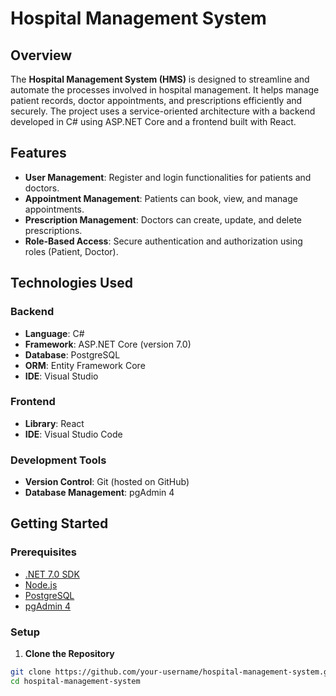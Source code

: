 # Hospital Management System

## Overview

The **Hospital Management System (HMS)** is designed to streamline and automate the processes involved in hospital management. It helps manage patient records, doctor appointments, and prescriptions efficiently and securely. The project uses a service-oriented architecture with a backend developed in C# using ASP.NET Core and a frontend built with React.

## Features

- **User Management**: Register and login functionalities for patients and doctors.
- **Appointment Management**: Patients can book, view, and manage appointments.
- **Prescription Management**: Doctors can create, update, and delete prescriptions.
- **Role-Based Access**: Secure authentication and authorization using roles (Patient, Doctor).

## Technologies Used

### Backend
- **Language**: C#
- **Framework**: ASP.NET Core (version 7.0)
- **Database**: PostgreSQL
- **ORM**: Entity Framework Core
- **IDE**: Visual Studio

### Frontend
- **Library**: React
- **IDE**: Visual Studio Code

### Development Tools
- **Version Control**: Git (hosted on GitHub)
- **Database Management**: pgAdmin 4

## Getting Started

### Prerequisites

- [.NET 7.0 SDK](https://dotnet.microsoft.com/download/dotnet/7.0)
- [Node.js](https://nodejs.org/en/)
- [PostgreSQL](https://www.postgresql.org/download/)
- [pgAdmin 4](https://www.pgadmin.org/download/)

### Setup

1. **Clone the Repository**

```sh
git clone https://github.com/your-username/hospital-management-system.git
cd hospital-management-system
